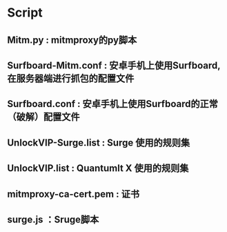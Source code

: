 # Script
## Mitm.py : mitmproxy的py脚本
## Surfboard-Mitm.conf : 安卓手机上使用Surfboard,在服务器端进行抓包的配置文件
## Surfboard.conf : 安卓手机上使用Surfboard的正常（破解）配置文件
## UnlockVIP-Surge.list : Surge 使用的规则集
## UnlockVIP.list : Quantumlt X 使用的规则集
## mitmproxy-ca-cert.pem : 证书
## surge.js ：Sruge脚本
